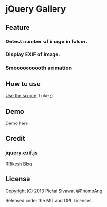 jQuery Gallery
=============================

Feature
-----------------------------
### Detect number of image in folder.
### Display EXIF of image.
### Smoooooooooth animation

How to use
-----------------------------
[Use the source](https://github.com/PhompAng/jQuery-Gallery/blob/master/index.php), Luke ;)

Demo
-----------------------------
[Demo here](http://phompang.lnw.mn/gallery)

Credit
-----------------------------
### jquery.exif.js
[RRikesh Blog](http://blog.rrikesh.com/jquery/how-to-get-exif-data-from-images-using-jquery/)

License
-----------------------------
Copyright (C) 2013 Pichai Sivawat [@PhompAng](http://twitter.com/phompang)

Released under the MIT and GPL Licenses.
